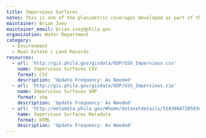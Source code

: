 ```yaml
---
title: Impervious Surfaces
notes: This is one of the planimetric coverages developed as part of the aerial survey project of 1996 and updated using new aerial photography collected between 25 March 2004 and 23 April 2004.
maintainer: Brian Ivey
maintainer_email: brian.ivey@phila.gov
organization: Water Department
category:
  - Environment
  - Real Estate / Land Records
resources:
  - url: 'http://gis.phila.gov/gisdata/ODP/GSG_Impervious.csv'
    name: Impervious Surfaces CSV
    format: CSV
    description: 'Update Frequency: As Needed'
  - url: 'http://gis.phila.gov/gisdata/ODP/GSG_Impervious.zip'
    name: Impervious Surfaces SHP
    format: shp
    description: 'Update Frequency: As Needed'
  - url: 'http://metadata.phila.gov/#home/datasetdetails/5543868720583086178c4f88/representationdetails/55438ada9b989a05172d0d91/'
    name: Impervious Surfaces Metadata
    format: HTML
    description: 'Update Frequency: As Needed'
---
```

